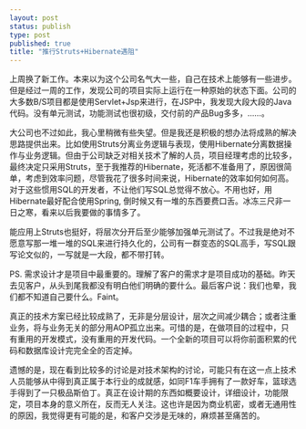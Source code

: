 ```yaml
--- 
layout: post
status: publish
type: post
published: true
title: "推行Struts+Hibernate遇阻"
---
```

<p>上周换了新工作。本来以为这个公司名气大一些，自己在技术上能够有一些进步。但是经过一周的工作，发现公司的项目实际上运行在一种原始的状态下面。公司的大多数B/S项目都是使用Servlet+Jsp来进行，在JSP中，我发现大段大段的Java代码。没有单元测试，功能测试也很初级，交付前的产品Bug多多，&#8230;&#8230;。</p>
<p>大公司也不过如此，我心里稍微有些失望。但是我还是积极的想办法将成熟的解决思路提供出来。比如使用Struts分离业务逻辑与表现，使用Hibernate分离数据操作与业务逻辑。但由于公司缺乏对相关技术了解的人员，项目经理考虑的比较多，最终决定只采用Struts，至于我推荐的Hibernate，死活都不准备用了，原因很简单，考虑到效率问题，尽管我花了很多时间来说，Hibernate的效率如何如何高。对于这些惯用SQL的开发者，不让他们写SQL总觉得不放心。不用也好，用Hibernate最好配合使用Spring, 倒时候又有一堆的东西要费口舌。冰冻三尺非一日之寒，看来以后我要做的事情多了。</p>
<p>能应用上Struts也挺好，将层次分开后至少能够加强单元测试了。不过我是绝对不愿意写那一堆一堆的SQL来进行持久化的，公司有一群变态的SQL高手，写SQL跟写论文似的，一写就是一大段，都不带打转。</p>
<p>PS. 需求设计才是项目中最重要的。理解了客户的需求才是项目成功的基础。昨天去见客户，从头到尾我都没有明白他们明确的要什么。最后客户说：我们也晕，我们都不知道自己要什么。Faint。</p>
<p>真正的技术方案已经比较成熟了，无非是分层设计，层次之间减少耦合；或者注重业务，将与业务无关的部分用AOP孤立出来。可惜的是，在做项目的过程中，只有重用的开发模式，没有重用的开发代码。一个全新的项目可以将你前面积累的代码和数据库设计完完全全的否定掉。</p>
<p>遗憾的是，现在看到比较多的讨论是对技术架构的讨论，可能只有在这一点上技术人员能够从中得到真正属于本行业的成就感，如同F1车手拥有了一款好车，篮球选手得到了一只极品斯伯丁。真正在设计期的东西如概要设计，详细设计，功能限定，项目本身的意义所在，反而无人关注。这也许是因为商业机密，或者无通用性的原因，我觉得更有可能的是，和客户交涉是无味的，麻烦甚至痛苦的。</p>
